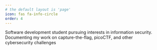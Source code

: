 ```yaml
---
# the default layout is 'page'
icon: fas fa-info-circle
order: 4
---
```


Software development student pursuing interests in information security. Documenting my work on capture-the-flag, picoCTF, and other cybersecurity challenges